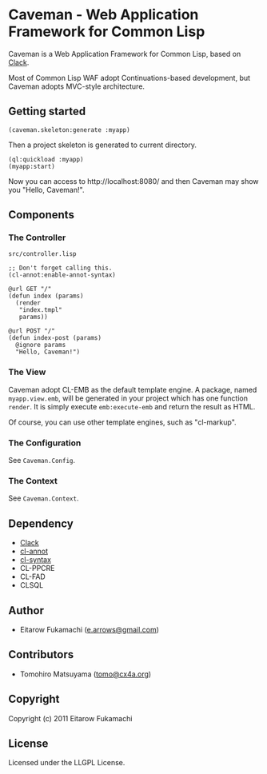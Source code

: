 # Caveman - Web Application Framework for Common Lisp

Caveman is a Web Application Framework for Common Lisp, based on [Clack](https://github.com/fukamachi/clack).

Most of Common Lisp WAF adopt Continuations-based development, but Caveman adopts MVC-style architecture.

## Getting started

    (caveman.skeleton:generate :myapp)

Then a project skeleton is generated to current directory.

    (ql:quickload :myapp)
    (myapp:start)

Now you can access to http://localhost:8080/ and then Caveman may show you "Hello, Caveman!".

## Components

### The Controller

`src/controller.lisp`

    ;; Don't forget calling this.
    (cl-annot:enable-annot-syntax)
    
    @url GET "/"
    (defun index (params)
      (render
       "index.tmpl"
       params))
    
    @url POST "/"
    (defun index-post (params)
      @ignore params
      "Hello, Caveman!")

### The View

Caveman adopt CL-EMB as the default template engine. A package, named `myapp.view.emb`, will be generated in your project which has one function `render`. It is simply execute `emb:execute-emb` and return the result as HTML.

Of course, you can use other template engines, such as "cl-markup".

### The Configuration

See `Caveman.Config`.

### The Context

See `Caveman.Context`.

## Dependency

* [Clack](https://github.com/fukamachi/clack)
* [cl-annot](https://github.com/arielnetworks/cl-annot)
* [cl-syntax](https://github.com/m2ym/cl-syntax)
* CL-PPCRE
* CL-FAD
* CLSQL

## Author

* Eitarow Fukamachi (e.arrows@gmail.com)

## Contributors

* Tomohiro Matsuyama (tomo@cx4a.org)

## Copyright

Copyright (c) 2011 Eitarow Fukamachi

## License

Licensed under the LLGPL License.
